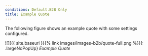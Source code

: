 ```yaml
---
conditions: Default.B2B Only
title: Example Quote
---
```


The following figure shows an example quote with some settings configured.

![]({{ site.baseurl }}{% link images/images-b2b/quote-full.png %}){: .largeNoPopUp}
_Example Quote_
